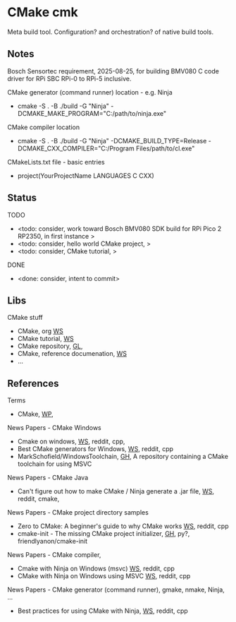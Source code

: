 # CMake cmk

Meta build tool. Configuration? and orchestration? of native build tools. 

## Notes

Bosch Sensortec requirement, 2025-08-25, for building BMV080 C code driver for RPi SBC RPi-0 to RPi-5 inclusive.

CMake generator (command runner) location - e.g. Ninja
* cmake -S . -B ./build -G "Ninja" -DCMAKE_MAKE_PROGRAM="C:/path/to/ninja.exe"

CMake compiler location
* cmake -S . -B ./build -G "Ninja" -DCMAKE_BUILD_TYPE=Release -DCMAKE_CXX_COMPILER="C:/Program Files/path/to/cl.exe"

CMakeLists.txt file - basic entries
* project(YourProjectName LANGUAGES C CXX)

## Status
TODO
* <todo: consider, work toward Bosch BMV080 SDK build for RPi Pico 2 RP2350, in first instance >
* <todo: consider, hello world CMake project, >
* <todo: consider, CMake tutorial, >

DONE
* <done: consider, intent to commit>

## Libs

CMake stuff
* CMake, org [WS](https://cmake.org/)
* CMake tutorial, [WS](https://cmake.org/cmake/help/latest/guide/tutorial/index.html)
* CMake repository, [GL](https://gitlab.kitware.com/cmake/cmake),
* CMake, reference documenation, [WS](https://cmake.org/cmake/help/latest/)
* ...

## References

Terms
* CMake, [WP](https://en.wikipedia.org/wiki/CMake), 

News Papers - CMake Windows
* Cmake on windows, [WS](https://www.reddit.com/r/cpp_questions/comments/1324tyc/cmake_on_windows/?rdt=47935), reddit, cpp, 
* Best CMake generators for Windows, [WS](https://www.reddit.com/answers/60341894-39d1-401a-983b-f903382bbfd1/?q=Best%20CMake%20generators%20for%20Windows&source=PDP), reddit, cpp
* MarkSchofield/WindowsToolchain, [GH](https://github.com/MarkSchofield/WindowsToolchain), A repository containing a CMake toolchain for using MSVC

News Papers - CMake Java
* Can't figure out how to make CMake / Ninja generate a .jar file, [WS](https://www.reddit.com/r/cmake/comments/1h2ruws/cant_figure_out_how_to_make_cmake_ninja_generate/), reddit, cmake, 

News Papers - CMake project directory samples
* Zero to CMake: A beginner's guide to why CMake works [WS](https://www.reddit.com/r/cpp/comments/1hb01j3/zero_to_cmake_a_beginners_guide_to_why_cmake_works/), reddit, cpp
* cmake-init - The missing CMake project initializer, [GH](https://github.com/friendlyanon/cmake-init/tree/master/tools), py?, friendlyanon/cmake-init

News Papers - CMake compiler, 
* Cmake with Ninja on Windows (msvc) [WS](https://www.reddit.com/r/cpp_questions/comments/1icn3nk/cmake_with_ninja_on_windows_msvc/), reddit, cpp
* CMake with Ninja on Windows using MSVC [WS](https://www.reddit.com/answers/b307c9e2-80ec-450b-8190-95319a589701/?q=CMake%20with%20Ninja%20on%20Windows%20using%20MSVC&source=PDP), reddit, cpp

News Papers - CMake generator (command runner), gmake, nmake, Ninja, ...
* Best practices for using CMake with Ninja, [WS](https://www.reddit.com/answers/271dce77-ec79-4df1-b94d-9d02f9567c1f/?q=Best%20practices%20for%20using%20CMake%20with%20Ninja&source=PDP), reddit, cpp